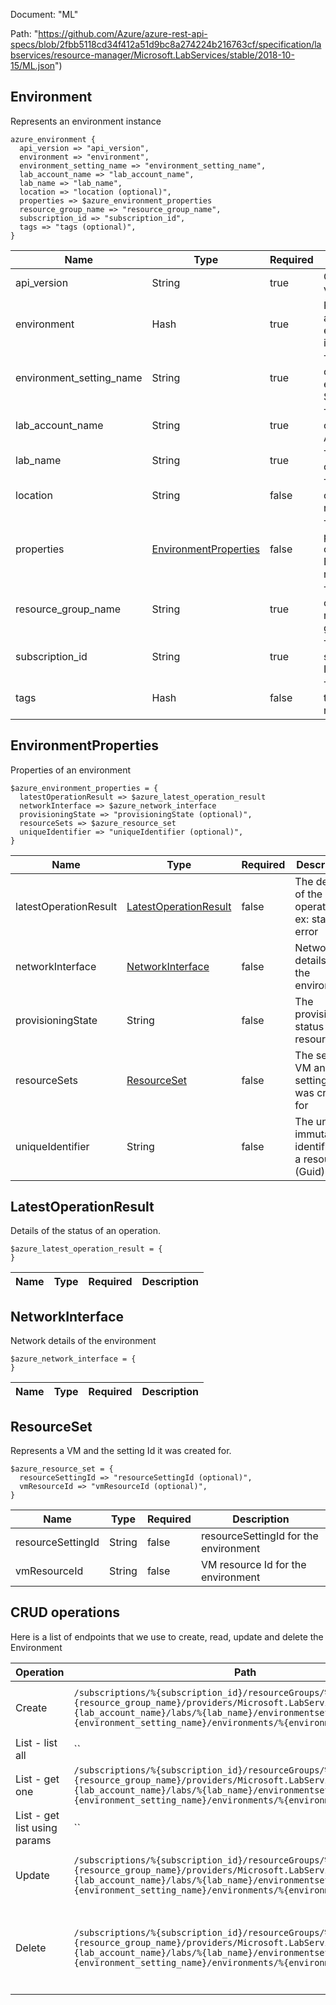Document: "ML"


Path: "https://github.com/Azure/azure-rest-api-specs/blob/2fbb5118cd34f412a51d9bc8a274224b216763cf/specification/labservices/resource-manager/Microsoft.LabServices/stable/2018-10-15/ML.json")

## Environment

Represents an environment instance

```puppet
azure_environment {
  api_version => "api_version",
  environment => "environment",
  environment_setting_name => "environment_setting_name",
  lab_account_name => "lab_account_name",
  lab_name => "lab_name",
  location => "location (optional)",
  properties => $azure_environment_properties
  resource_group_name => "resource_group_name",
  subscription_id => "subscription_id",
  tags => "tags (optional)",
}
```

| Name        | Type           | Required       | Description       |
| ------------- | ------------- | ------------- | ------------- |
|api_version | String | true | Client API version. |
|environment | Hash | true | Represents an environment instance |
|environment_setting_name | String | true | The name of the environment Setting. |
|lab_account_name | String | true | The name of the lab Account. |
|lab_name | String | true | The name of the lab. |
|location | String | false | The location of the resource. |
|properties | [EnvironmentProperties](#environmentproperties) | false | The properties of the Environment resource |
|resource_group_name | String | true | The name of the resource group. |
|subscription_id | String | true | The subscription ID. |
|tags | Hash | false | The tags of the resource. |
        
## EnvironmentProperties

Properties of an environment

```puppet
$azure_environment_properties = {
  latestOperationResult => $azure_latest_operation_result
  networkInterface => $azure_network_interface
  provisioningState => "provisioningState (optional)",
  resourceSets => $azure_resource_set
  uniqueIdentifier => "uniqueIdentifier (optional)",
}
```

| Name        | Type           | Required       | Description       |
| ------------- | ------------- | ------------- | ------------- |
|latestOperationResult | [LatestOperationResult](#latestoperationresult) | false | The details of the latest operation. ex: status, error |
|networkInterface | [NetworkInterface](#networkinterface) | false | Network details of the environment |
|provisioningState | String | false | The provisioning status of the resource. |
|resourceSets | [ResourceSet](#resourceset) | false | The set of a VM and the setting id it was created for |
|uniqueIdentifier | String | false | The unique immutable identifier of a resource (Guid). |
        
## LatestOperationResult

Details of the status of an operation.

```puppet
$azure_latest_operation_result = {
}
```

| Name        | Type           | Required       | Description       |
| ------------- | ------------- | ------------- | ------------- |
        
## NetworkInterface

Network details of the environment

```puppet
$azure_network_interface = {
}
```

| Name        | Type           | Required       | Description       |
| ------------- | ------------- | ------------- | ------------- |
        
## ResourceSet

Represents a VM and the setting Id it was created for.

```puppet
$azure_resource_set = {
  resourceSettingId => "resourceSettingId (optional)",
  vmResourceId => "vmResourceId (optional)",
}
```

| Name        | Type           | Required       | Description       |
| ------------- | ------------- | ------------- | ------------- |
|resourceSettingId | String | false | resourceSettingId for the environment |
|vmResourceId | String | false | VM resource Id for the environment |



## CRUD operations

Here is a list of endpoints that we use to create, read, update and delete the Environment

| Operation | Path | Verb | Description | OperationID |
| ------------- | ------------- | ------------- | ------------- | ------------- |
|Create|`/subscriptions/%{subscription_id}/resourceGroups/%{resource_group_name}/providers/Microsoft.LabServices/labaccounts/%{lab_account_name}/labs/%{lab_name}/environmentsettings/%{environment_setting_name}/environments/%{environment_name}`|Put|Create or replace an existing Environment.|Environments_CreateOrUpdate|
|List - list all|``||||
|List - get one|`/subscriptions/%{subscription_id}/resourceGroups/%{resource_group_name}/providers/Microsoft.LabServices/labaccounts/%{lab_account_name}/labs/%{lab_name}/environmentsettings/%{environment_setting_name}/environments/%{environment_name}`|Get|Get environment|Environments_Get|
|List - get list using params|``||||
|Update|`/subscriptions/%{subscription_id}/resourceGroups/%{resource_group_name}/providers/Microsoft.LabServices/labaccounts/%{lab_account_name}/labs/%{lab_name}/environmentsettings/%{environment_setting_name}/environments/%{environment_name}`|Put|Create or replace an existing Environment.|Environments_CreateOrUpdate|
|Delete|`/subscriptions/%{subscription_id}/resourceGroups/%{resource_group_name}/providers/Microsoft.LabServices/labaccounts/%{lab_account_name}/labs/%{lab_name}/environmentsettings/%{environment_setting_name}/environments/%{environment_name}`|Delete|Delete environment. This operation can take a while to complete|Environments_Delete|
